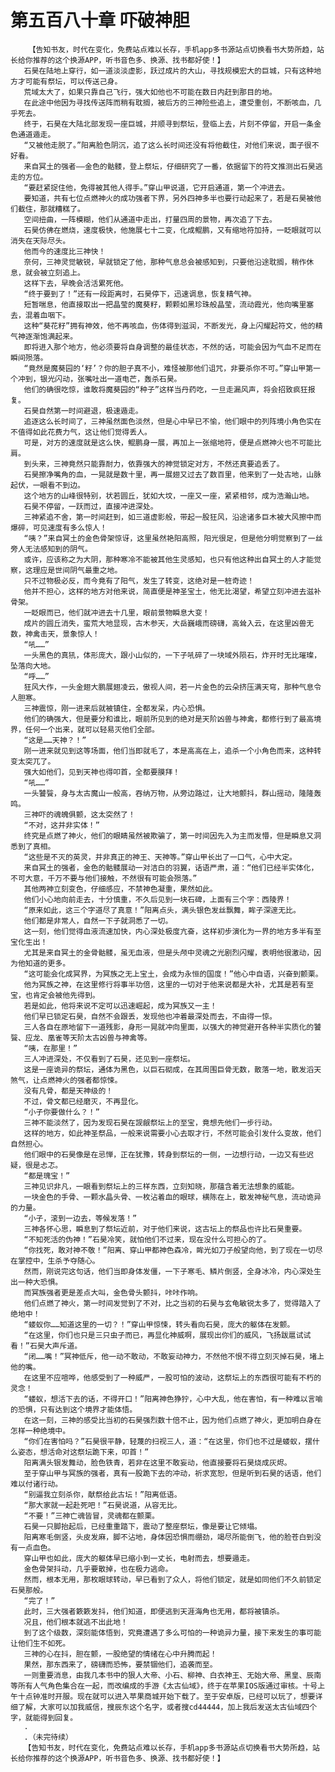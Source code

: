 # 第五百八十章 吓破神胆
        【告知书友，时代在变化，免费站点难以长存，手机app多书源站点切换看书大势所趋，站长给你推荐的这个换源APP，听书音色多、换源、找书都好使！】
       石昊在陆地上穿行，如一道淡淡虚影，跃过成片的大山，寻找规模宏大的巨城，只有这种地方才可能有祭坛，可以传送己身。
       荒域太大了，如果只靠自己飞行，强大如他也不可能在数日内赶到那目的地。
       在此途中他因为寻找传送阵而稍有耽搁，被后方的三神险些追上，遭受重创，不断咳血，几乎死去。
       终于，石昊在大陆北部发现一座巨城，并顺寻到祭坛，登临上去，片刻不停留，开启一条金色通道遁走。
       “又被他走脱了。”阳离脸色阴沉，追了这么长时间还没有将他截住，对他们来说，面子很不好看。
       来自冥土的强者——金色的骷髅，登上祭坛，仔细研究了一番，依据留下的符文推测出石昊逃走的方位。
       “要赶紧捉住他，免得被其他人得手。”穿山甲说道，它开启通道，第一个冲进去。
       要知道，共有七位点燃神火的成功强者下界，另外四神多半也要行动起来了，若是石昊被他们截住，那就糟糕了。
       空间扭曲，一阵模糊，他们从通道中走出，打量四周的景物，再次追了下去。
       石昊仿佛在燃烧，速度极快，他施展七十二变，化成鲲鹏，又有缩地符加持，一眨眼就可以消失在天际尽头。
       他而今的速度比三神快！
       奈何，三神灵觉敏锐，早就锁定了他，那种气息总会被感知到，只要他沿途耽搁，稍作休息，就会被立刻追上。
       这样下去，早晚会活活累死他。
       “终于要到了！”还有一段距离时，石昊停下，迅速调息，恢复精气神。
       短暂喘息，他直接取出一把晶莹的魔葵籽，颗颗如黑珍珠般晶莹，流动霞光，他向嘴里塞去，混着血咽下。
       这种“葵花籽”拥有神效，他不再咳血，伤体得到滋润，不断发光，身上闪耀起符文，他的精气神逐渐饱满起来。
       即将进入那个地方，他必须要将自身调整的最佳状态，不然的话，可能会因为气血不足而在瞬间殒落。
       “竟然是魔葵园的‘籽’？你的胆子真不小，难怪被那他们诅咒，非要杀你不可。”穿山甲第一个冲到，银光闪动，张嘴吐出一道电芒，轰杀石昊。
       他们的确很吃惊，谁敢将魔葵园的“种子”这样当丹药吃，一旦走漏风声，将会招致疯狂报复。
       石昊自然第一时间避退，极速遁走。
       追逐这么长时间了，三神虽然面色淡然，但是心中早已不愉，他们眼中的列阵境小角色实在不值得如此花费力气，这让他们觉得丢人。
       可是，对方的速度就是这么快，鲲鹏身一展，再加上一张缩地符，便是点燃神火也不可能比肩。
       到头来，三神竟然只能靠耐力，依靠强大的神觉锁定对方，不然还真要追丢了。
       石昊擦净嘴角的血，一晃就是数十里，再一展翅又过去了数百里，他来到了一处古地，山脉起伏，一眼看不到边。
       这个地方的山峰很特别，状若圆丘，犹如大坟，一座又一座，紧紧相邻，成为浩瀚山地。
       石昊不停留，一跃而过，直接冲进深处。
       三神紧追不舍，第一时间赶到，如三道虚影般，带起一股狂风，沿途诸多巨木被大风擦中而爆碎，可见速度有多么惊人！
       “咦？”来自冥土的金色骨架惊讶，这里虽然艳阳高照，阳光很足，但是他分明觉察到了一丝旁人无法感知到的阴气。
       或许，应该称之为大阴，那种寒冷不能被其他生灵感知，也只有他这种出自冥土的人才能觉察，这理应是世间阴气最重之地。
       只不过物极必反，而今竟有了阳气，发生了转变，这绝对是一桩奇迹！
       他并不担心，这样的地方对他来说，简直便是神圣宝土，他无比渴望，希望立刻冲进去滋补骨架。
       一眨眼而已，他们就冲进去十几里，眼前景物瞬息大变！
       成片的圆丘消失，蛮荒大地显现，古木参天，大岳巍峨而磅礴，高耸入云，在这里凶兽无数，神禽击天，景象惊人！
       “吼……”
       一头黑色的真犼，体形庞大，跟小山似的，一下子吼碎了一块域外陨石，炸开时无比璀璨，坠落向大地。
       “呼……”
       狂风大作，一头金翅大鹏展翅凌云，傲视人间，若一片金色的云朵挤压满天穹，那种气息令人胆寒。
       三神震惊，刚一进来后就被镇住，全都发呆，内心恐惧。
       他们的确强大，但是要分和谁比，眼前所见到的绝对是天阶凶兽与神禽，都修行到了最高境界，任何一个出来，就可以轻易灭他们全部。
       “这是……天神？！”
       刚一进来就见到这等场面，他们当即就毛了，本是高高在上，追杀一个小角色而来，这种转变太突兀了。
       强大如他们，见到天神也得叩首，全都要膜拜！
       “吼……”
       一头饕餮，身与太古魔山一般高，吞纳万物，从旁边路过，让大地颤抖，群山摇动，隆隆轰鸣。
       三神吓的魂魄俱颤，这太突然了！
       “不对，这并非实体！”
       终究是点燃了神火，他们的眼睛虽然被欺骗了，第一时间因先入为主而发懵，但是瞬息又洞悉到了真相。
       “这些是不灭的英灵，并非真正的神王、天神等。”穿山甲长出了一口气，心中大定。
       来自冥土的强者，金色的骷髅展动一对洁白的羽翼，话语严肃，道：“他们已经半实体化，不可大意，千万不要与他们接触，不然很有可能会殒落。”
       其他两神立刻变色，仔细感应，不禁神色凝重，果然如此。
       他们小心地向前走去，十分慎重，不久后见到一块石碑，上面有三个字：西陵界！
       “原来如此，这三个字道尽了真意！”阳离点头，满头银色发丝飘舞，眸子深邃无比。
       他们都是非常人，自然一下子就洞悉了一切。
       这一刻，他们觉得血液流速加快，内心深处极度亢奋，这样初步演化为一界的地方多半有至宝化生出！
       尤其是来自冥土的金骨骷髅，虽无血液，但是头颅中灵魂之光剧烈闪耀，表明他很激动，因为他知道的更多。
       “这可能会化成冥界，为冥族之无上宝土，会成为永恒的国度！”他心中自语，兴奋到颤栗。
       他为冥族之神，在这里修行将事半功倍，这里的一切对于他来说都是大补，尤其是若有至宝，也肯定会被他先得到。
       若是如此，他将来说不定可以迅速崛起，成为冥族又一主！
       他们早已锁定石昊，自然不会跟丢，发现他也冲着最深处而去，不由得一惊。
       三人各自在原地留下一道残影，身形一晃就冲向里面，以强大的神觉避开各种半实质化的饕餮、应龙、凰雀等天阶太古凶兽与神禽等。
       “咦，在那里！”
       三人冲进深处，不仅看到了石昊，还见到一座祭坛。
       这是一座诡异的祭坛，通体为黑色，以巨石砌成，在其周围巨骨无数，散落一地，散发滔天煞气，让点燃神火的强者都惊悚。
       没有凡骨，都是天神级的！
       不过，骨文都已经磨灭，不再显化。
       “小子你要做什么？！”
       三神不能淡然了，因为发现石昊在觊觎祭坛上的至宝，竟想先他们一步行动。
       这样的地方，如此神圣祭品，一般来说需要小心去取才行，不然可能会引发什么变故，他们自然担心。
       他们眼中的石昊像是在忌惮，正在犹豫，转身到祭坛的一侧，一边想行动，一边又有些迟疑，很是忐忑。
       “都是瑰宝！”
       三神见识非凡，一眼看到祭坛上的三样东西，立刻知晓，那蕴含着无法想象的威能。
       一块金色的手骨、一颗水晶头骨、一枚沾着血的眼球，横陈在上，散发神秘气息，流动诡异的力量。
       “小子，滚到一边去，等候发落！”
       三神各怀心思，瞬息到了祭坛近前，对于他们来说，这古坛上的祭品也许比石昊重要。
       “不知死活的伪神！”石昊冷笑，就怕他们不过来，现在没什么可担心的了。
       “你找死，敢对神不敬！”阳离、穿山甲都神色森冷，眸光如刀子般望向他，到了现在一切尽在掌控中，生杀予夺随心。
       然而，刚说完这句话，他们当即身体发僵，一下子寒毛、鳞片倒竖，全身冰冷，内心深处生出一种大恐惧。
       而冥族强者更是差点大叫，金色骨头颤抖，咔咔作响。
       他们点燃了神火，第一时间发觉到了不对，比之当初的石昊与玄龟敏锐太多了，觉得踏入了绝地中！
       “蝼蚁你……知道这里的一切？！”穿山甲惊悚，转头看向石昊，庞大的躯体在发颤。
       “在这里，你们也只是三只虫子而已，再显化神威啊，展现出你们的威风，飞扬跋扈试试看！”石昊大声斥道。
       “闭……嘴！”冥神低斥，他一动不敢动，不敢妄动神力，不然他不恨不得立刻灭掉石昊，堵上他的嘴。
       在这里不应喧哗，他感受到了一种威严，一股可怕的波动，这祭坛上的东西很可能有不朽的灵念！
       “蝼蚁，想活下去的话，不得开口！”阳离神色狰狞，心中大乱，他在害怕，有一种难以言喻的恐惧，只有达到这个境界才能体悟。
       在这一刻，三神的感受比当初的石昊强烈数十倍不止，因为他们点燃了神火，更加明白身在怎样一种绝境中。
       “你们在害怕吗？”石昊很平静，轻蔑的扫视三人，道：“在这里，你们也不过是蝼蚁，摆什么姿态，想活命对这祭坛跪下来，叩首！”
       阳离满头银发舞动，脸色铁青，若非在这里不敢妄动，他直接要将石昊烧成灰烬。
       至于穿山甲与冥族的强者，真有一股跪下去的冲动，祈求宽恕，但是听到石昊的话语，他们难以付诸行动。
       “别逼我立刻杀你，献祭给此古坛！”阳离低语。
       “那大家就一起赴死吧！”石昊说道，从容无比。
       “不要！”三神亡魂皆冒，灵魂都在颤栗。
       石昊一只脚抬起后，已经重重踏下，震动了整座祭坛，像是要让它倾塌。
       阳离寒毛倒竖，头皮发麻，脚不沾地，身体因恐惧而绷劲，竭尽所能倒飞，他的脸苍白到没有一点血色。
       穿山甲也如此，庞大的躯体早已缩小到一丈长，电射而去，想要遁走。
       金色骨架抖动，几乎要散掉，也在极力逃命。
       然而，根本无用，那枚眼球转动，早已看到了众人，将他们锁定，就是如同他们不久前锁定石昊那般。
       “完了！”
       此时，三大强者簌簌发抖，他们知道，即便逃到天涯海角也无用，都将被镇杀。
       况且，他们根本就逃不出此地！
       到了这个级数，深刻能体悟到，究竟遭遇了多么可怕的一种诡异力量，接下来发生的事可能让他们生不如死。
       三神的心在抖，胆在颤，一股绝望的情绪在心中升腾而起！
       果然，那东西来了，磅礴而恐怖，要禁锢他们，追袭而至。
       一则重要消息，由我几本书中的狠人大帝、小石、柳神、白衣神王、无始大帝、黑皇、辰南等所有人气角色集合在一起，而改编成的手游《太古仙域》，终于在苹果IOS版通过审核。十号上午十点钟准时开服。现在就可以进入苹果商城开始下载了。至于安卓版，已经可以玩了，想要详细了解，大家可以加我威信，搜辰东这个名字，或者搜cd44444，加上我后发送太古仙域四个字，就能得到回复。
       .
       .（未完待续）
       【告知书友，时代在变化，免费站点难以长存，手机app多书源站点切换看书大势所趋，站长给你推荐的这个换源APP，听书音色多、换源、找书都好使！】